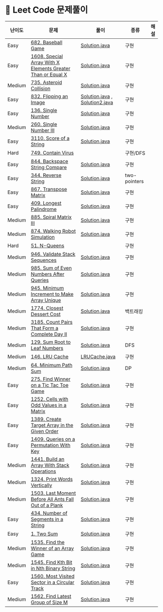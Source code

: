 # 📍 Leet Code 문제풀이

| 난이도    | 문제                                                                                                                                                              | 풀이                                                                                            | 종류           | 해설 |
|--------|-----------------------------------------------------------------------------------------------------------------------------------------------------------------|-----------------------------------------------------------------------------------------------|--------------|----|
| Easy   | [682. Baseball Game](https://leetcode.com/problems/baseball-game/description/)                                                                                  | [Solution.java](EASY%2FN682%2FSolution.java)                                                  | 구현           |    |
| Easy   | [1608. Special Array With X Elements Greater Than or Equal X](https://leetcode.com/problems/special-array-with-x-elements-greater-than-or-equal-x/description/) | [Solution.java](EASY%2FN1608%2FSolution.java)                                                 | 구현           |    |
| Medium | [735. Asteroid Collision](https://leetcode.com/problems/asteroid-collision/description/)                                                                        | [Solution.java](MEDIUM%2FN735%2FSolution.java)                                                | 구현           |    |
| Easy   | [832. Flipping an Image](https://leetcode.com/problems/flipping-an-image/)                                                                                      | [Solution.java](EASY%2FN832%2FSolution.java) , [Solution2.java](EASY%2FN832%2FSolution2.java) | 구현           |    |
| Easy   | [136. Single Number](https://leetcode.com/problems/single-number/description/)                                                                                  | [Solution.java](EASY%2FN136%2FSolution.java)                                                  | 구현           |    |
| Medium | [260. Single Number III](https://leetcode.com/problems/single-number-iii/)                                                                                      | [Solution.java](MEDIUM%2FN260%2FSolution.java)                                                | 구현           |    |
| Easy   | [3110. Score of a String](https://leetcode.com/problems/score-of-a-string/)                                                                                     | [Solution.java](EASY%2FN3110%2FSolution.java)                                                 | 구현           |    |
| Hard   | [749. Contain Virus](https://leetcode.com/problems/contain-virus/description/)                                                                                  |                                                                                               | 구현/DFS       |    |
| Easy   | [844. Backspace String Compare](https://leetcode.com/problems/backspace-string-compare/description/)                                                            | [Solution.java](EASY%2FN844%2FSolution.java)                                                  | 구현           |    |
| Easy   | [344. Reverse String](https://leetcode.com/problems/reverse-string/description/)                                                                                | [Solution.java](EASY%2FN344%2FSolution.java)                                                  | two-pointers |    |
| Easy   | [867. Transpose Matrix](https://leetcode.com/problems/transpose-matrix/description/)                                                                            | [Solution.java](EASY%2FN867%2FSolution.java)                                                  | 구현           |    |
| Easy   | [409. Longest Palindrome](https://leetcode.com/problems/longest-palindrome/description/)                                                                        | [Solution.java](EASY%2FN409%2FSolution.java)                                                  | 구현           |    |
| Medium | [885. Spiral Matrix III](https://leetcode.com/problems/spiral-matrix-iii/description/)                                                                          | [Solution.java](MEDIUM%2FN885%2FSolution.java)                                                | 구현           |    |
| Medium | [874. Walking Robot Simulation](https://leetcode.com/problems/walking-robot-simulation/description/)                                                            | [Solution.java](MEDIUM%2FN874%2FSolution.java)                                                | 구현           |    |
| Hard   | [51. N-Queens](https://leetcode.com/problems/n-queens/description/)                                                                                             |                                                                                               | 구현           |    |
| Medium | [946. Validate Stack Sequences](https://leetcode.com/problems/validate-stack-sequences/description/)                                                            | [Solution.java](MEDIUM%2FN946%2FSolution.java)                                                | 구현           |    |
| Medium | [985. Sum of Even Numbers After Queries](https://leetcode.com/problems/sum-of-even-numbers-after-queries/description/)                                          | [Solution.java](MEDIUM%2FN985%2FSolution.java)                                                | 구현           |    |
| Medium | [945. Minimum Increment to Make Array Unique](https://leetcode.com/problems/minimum-increment-to-make-array-unique/description/)                                | [Solution.java](MEDIUM%2FN945%2FSolution.java)                                                | 구현           |    |
| Medium | [1774. Closest Dessert Cost](https://leetcode.com/problems/closest-dessert-cost/description/)                                                                   | [Solution.java](MEDIUM%2FN1774%2FSolution.java)                                               | 백트래킹         |    |
| Medium | [3185. Count Pairs That Form a Complete Day II](https://leetcode.com/problems/count-pairs-that-form-a-complete-day-ii/description/)                             | [Solution.java](MEDIUM%2FN3185%2FSolution.java)                                               | 구현           |    |
| Medium | [129. Sum Root to Leaf Numbers](https://leetcode.com/problems/sum-root-to-leaf-numbers/description/)                                                            | [Solution.java](MEDIUM%2FN129%2FSolution.java)                                                | DFS          |    |
| Medium | [146. LRU Cache](https://leetcode.com/problems/lru-cache/description/)                                                                                          | [LRUCache.java](MEDIUM%2FN146%2FLRUCache.java)                                                | 구현           |    |
| Medium | [64. Minimum Path Sum](https://leetcode.com/problems/minimum-path-sum/description/)                                                                             | [Solution.java](MEDIUM%2FN64%2FSolution.java)                                                 | DP           |    |
| Easy   | [275. Find Winner on a Tic Tac Toe Game](https://leetcode.com/problems/find-winner-on-a-tic-tac-toe-game/description/)                                          | [Solution.java](EASY%2FN1275%2FSolution.java)                                                 | 구현           |    |
| Easy   | [1252. Cells with Odd Values in a Matrix](https://leetcode.com/problems/cells-with-odd-values-in-a-matrix/description/)                                         | [Solution.java](EASY%2FN1252%2FSolution.java)                                                 | 구현           |    |
| Easy   | [1389. Create Target Array in the Given Order](https://leetcode.com/problems/create-target-array-in-the-given-order/description/)                               | [Solution.java](EASY%2FN1389%2FSolution.java)                                                 | 구현           |    |
| Easy   | [1409. Queries on a Permutation With Key](https://leetcode.com/problems/queries-on-a-permutation-with-key/description/)                                         | [Solution.java](MEDIUM%2FN1409%2FSolution.java)                                               | 구현           |    |
| Medium | [1441. Build an Array With Stack Operations](https://leetcode.com/problems/build-an-array-with-stack-operations/description/)                                   | [Solution.java](MEDIUM%2FN1441%2FSolution.java)                                               | 구현           |    |
| Medium | [1324. Print Words Vertically](https://leetcode.com/problems/print-words-vertically/)                                                                           | [Solution.java](MEDIUM%2FN1503%2FSolution.java)                                               | 구현           |    |
| Medium | [1503. Last Moment Before All Ants Fall Out of a Plank](https://leetcode.com/problems/last-moment-before-all-ants-fall-out-of-a-plank/)                         | [Solution.java](MEDIUM%2FN1324%2FSolution.java)                                               | 구현           |    |
| Easy   | [434. Number of Segments in a String](https://leetcode.com/problems/number-of-segments-in-a-string/description/)                                                | [Solution.java](EASY%2FN434%2FSolution.java)                                                  | 구현           |    |
| Easy   | [1. Two Sum](https://leetcode.com/problems/two-sum/description/)                                                                                                | [Solution.java](EASY%2FN1%2FSolution.java)                                                    | 구현           |    |
| Medium | [1535. Find the Winner of an Array Game](https://leetcode.com/problems/find-the-winner-of-an-array-game/description/)                                           | [Solution.java](MEDIUM%2FN1535%2FSolution.java)                                               | 구현           |    |
| Medium | [1545. Find Kth Bit in Nth Binary String](https://leetcode.com/problems/find-kth-bit-in-nth-binary-string/description/)                                         | [Solution.java](MEDIUM%2FN1545%2FSolution.java)                                               | 구현           |    |
| Easy   | [1560. Most Visited Sector in a Circular Track](https://leetcode.com/problems/most-visited-sector-in-a-circular-track/)                                         | [Solution.java](EASY%2FN1560%2FSolution.java)                                                 | 구현           |    |
| Medium | [1562. Find Latest Group of Size M](https://leetcode.com/problems/find-latest-group-of-size-m/)                                                                 | [Solution.java](MEDIUM%2FN1562%2FSolution.java)                                               | 구현           |    |


